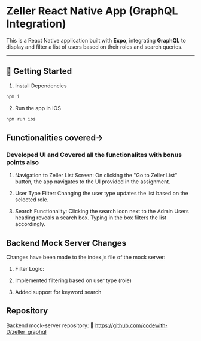# Zeller React Native App (GraphQL Integration)

This is a React Native application built with **Expo**, integrating **GraphQL** to display and filter a list of users based on their roles and search queries.

---

## 🚀 Getting Started

1. Install Dependencies

```bash
npm i
```

2. Run the app in IOS

```bash
npm run ios
```

## Functionalities covered-> 
### Developed UI and Covered all the functionalites with bonus points also
1. Navigation to Zeller List Screen:
On clicking the "Go to Zeller List" button, the app navigates to the UI provided in the assignment.

2. User Type Filter:
Changing the user type updates the list based on the selected role.

3. Search Functionality:
Clicking the search icon next to the Admin Users heading reveals a search box.
Typing in the box filters the list accordingly.

## Backend Mock Server Changes
Changes have been made to the index.js file of the mock server:
1. Filter Logic:

2. Implemented filtering based on user type (role)

3. Added support for keyword search

## Repository
Backend mock-server repository:
🔗 https://github.com/codewith-D/zeller_graphql